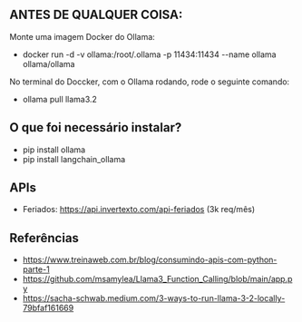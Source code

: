 ﻿ANTES DE QUALQUER COISA:
-

Monte uma imagem Docker do Ollama:
- docker run -d -v ollama:/root/.ollama -p 11434:11434 --name ollama ollama/ollama

No terminal do Doccker, com o Ollama rodando, rode o seguinte comando:
- ollama pull llama3.2

O que foi necessário instalar?
-

- pip install ollama
- pip install langchain_ollama

APIs
-
- Feriados: https://api.invertexto.com/api-feriados (3k req/mês)

Referências
-
- https://www.treinaweb.com.br/blog/consumindo-apis-com-python-parte-1
- https://github.com/msamylea/Llama3_Function_Calling/blob/main/app.py
- https://sacha-schwab.medium.com/3-ways-to-run-llama-3-2-locally-79bfaf161669


